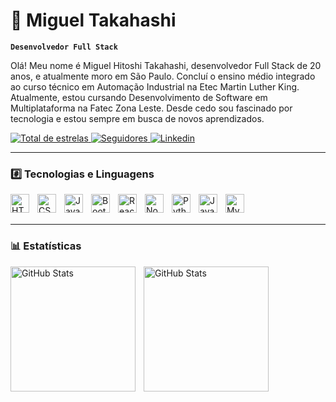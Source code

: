 # 🙂 Miguel Takahashi

**`Desenvolvedor Full Stack`**

Olá! Meu nome é Miguel Hitoshi Takahashi, desenvolvedor Full Stack de 20 anos, e atualmente moro em São Paulo. Concluí o ensino médio integrado ao curso técnico em Automação Industrial na Etec Martin Luther King. Atualmente, estou cursando Desenvolvimento de Software em Multiplataforma na Fatec Zona Leste. Desde cedo sou fascinado por tecnologia e estou sempre em busca de novos aprendizados.



<p align="left">
<a href="https://github.com/HitoshiMiguel?tab=repositories&sort=stargazers">
        <img 
            alt="Total de estrelas" 
            title="Total de estrelas GitHub" 
            src="https://custom-icon-badges.demolab.com/github/stars/HitoshiMiguel?color=55960c&style=for-the-badge&labelColor=488207&logo=star&label=estrelas"
        />
    </a>
<a href="https://github.com/HitoshiMiguel?tab=followers">
        <img 
            alt="Seguidores" 
            title="Me siga no GitHub" 
            src="https://custom-icon-badges.demolab.com/github/followers/HitoshiMiguel?color=236ad3&labelColor=1155ba&style=for-the-badge&logo=github&label=Seguidores&logoColor=white"
        />
    </a>
<a href="https://www.linkedin.com/in/miguel-takahashi-b01935348">
  <img 
    alt="Linkedin" 
    title="Visite o meu perfil!" 
    src="https://custom-icon-badges.demolab.com/badge/LinkedIn-0077B5?style=for-the-badge&logo=li-in-bug-meu&color=%23ffff"
  />
</a>

---
### #️⃣ Tecnologias e Linguagens

<img 
    align="left" 
    alt="HTML"
    title="HTML" 
    width="30px" 
    style="padding-right: 10px;" 
    src="https://cdn.jsdelivr.net/gh/devicons/devicon@latest/icons/html5/html5-original.svg" 
/>
<img 
    align="left" 
    alt="CSS" 
    title="CSS"
    width="30px" 
    style="padding-right: 10px;" 
    src="https://cdn.jsdelivr.net/gh/devicons/devicon@latest/icons/css3/css3-original.svg" 
/>
<img 
    align="left" 
    alt="JavaScript" 
    title="JavaScript"
    width="30px" 
    style="padding-right: 10px;" 
    src="https://cdn.jsdelivr.net/gh/devicons/devicon@latest/icons/javascript/javascript-original.svg" 
/>
<img 
    align="left" 
    alt="Bootstrap"
    title="Bootstrap" 
    width="30px" 
    style="padding-right: 10px;" 
    src="https://cdn.jsdelivr.net/gh/devicons/devicon@latest/icons/bootstrap/bootstrap-original.svg" 
/>
<img 
    align="left" 
    alt="React"
    title="React" 
    width="30px" 
    style="padding-right: 10px;" 
    src="https://cdn.jsdelivr.net/gh/devicons/devicon@latest/icons/react/react-original.svg" 
/>
<img
    align = "left"
    alt = "Node.Js"
    title = "Node.Js"
    width = "30px"
    style = "padding-right: 10px;"
    src = "https://cdn.jsdelivr.net/npm/simple-icons@15.10.0/icons/nodedotjs.svg"
/>
<img 
    align="left" 
    alt="Python" 
    title="Python"
    width="30px" 
    style="padding-right: 10px;" 
    src="https://cdn.jsdelivr.net/gh/devicons/devicon@latest/icons/python/python-original.svg" 
/>
<img
    align="left"
    alt = "Java"
    title = "Java"
    width = "30px"
    style = "padding-right: 10px;"
    src = "https://cdn.jsdelivr.net/gh/devicons/devicon@latest/icons/java/java-original.svg"
/>
<img
    align = "left"
    alt = "MySQL"
    title = "MySQL"
    width = "30px"
    style = "padding-right: 10px;"
    src = "https://cdn.jsdelivr.net/npm/simple-icons@15.10.0/icons/mysql.svg"
/>
</br>
</br>

---
### 📊 Estatísticas

<p>
  <img 
    align="left" 
    alt="GitHub Stats" 
    height="200" 
    style="padding-right: 10px;" 
    src="https://github-readme-stats.vercel.app/api?username=HitoshiMiguel&show_icons=true&theme=blue_navy&include_all_commits=true&locale=pt-br" 
  />

<img 
      align="left" 
      alt="GitHub Stats" 
      height="200"
      src="https://github-readme-stats.vercel.app/api/top-langs/?username=HitoshiMiguel&theme=blue_navy&layout=compact&custom_title=Linguagens e Tecnologias&langs_count=9" 
  />

</p>        